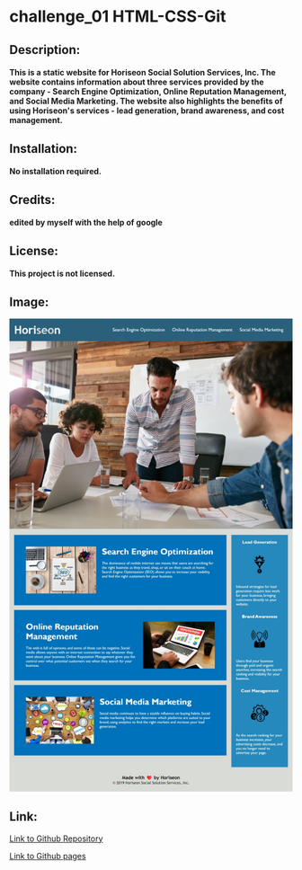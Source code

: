# challenge_01 HTML-CSS-Git
## Description:
#### This is a static website for Horiseon Social Solution Services, Inc. The website contains information about three services provided by the company - Search Engine Optimization, Online Reputation Management, and Social Media Marketing. The website also highlights the benefits of using Horiseon's services - lead generation, brand awareness, and cost management.

## Installation:
#### No installation required.

## Credits:
#### edited by myself with the help of google 

## License:
#### This project is not licensed.

## Image:
![Screenshot of website](./assets/images/Web%20capture_2-5-2023_235744_127.0.0.1.jpeg)

## Link:

[Link to Github Repository](https://github.com/VASUK-09/Exam_01)

[Link to Github pages](https://vasuk-09.github.io/Exam_01/)